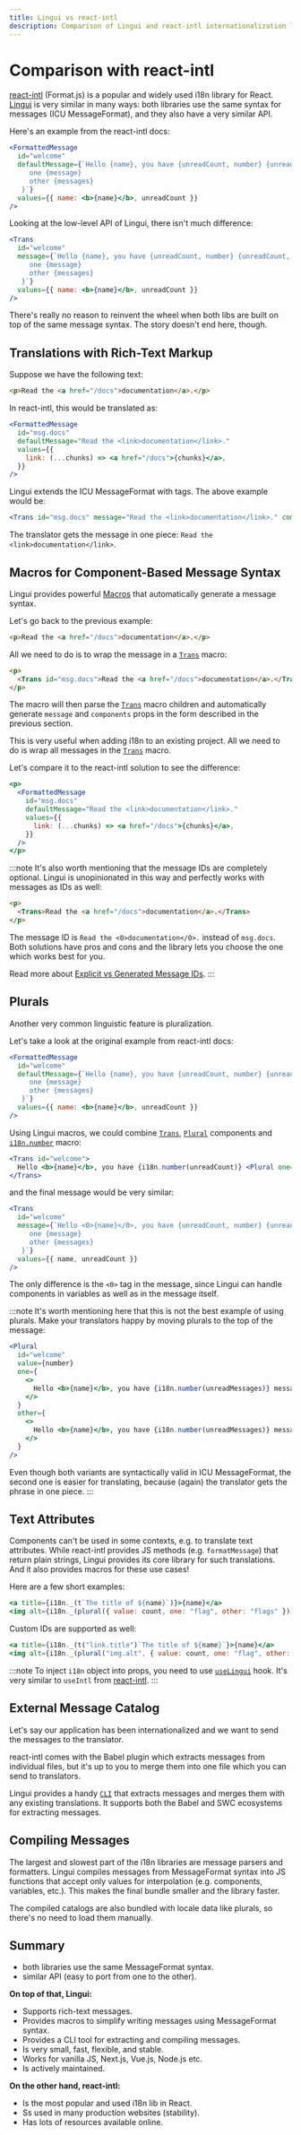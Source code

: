 ```yaml
---
title: Lingui vs react-intl
description: Comparison of Lingui and react-intl internationalization libraries
---
```


# Comparison with react-intl

[react-intl](https://github.com/formatjs/formatjs) (Format.js) is a popular and widely used i18n library for React. [Lingui](https://github.com/lingui/js-lingui) is very similar in many ways: both libraries use the same syntax for messages (ICU MessageFormat), and they also have a very similar API.

Here's an example from the react-intl docs:

```jsx
<FormattedMessage
  id="welcome"
  defaultMessage={`Hello {name}, you have {unreadCount, number} {unreadCount, plural,
     one {message}
     other {messages}
   }`}
  values={{ name: <b>{name}</b>, unreadCount }}
/>
```

Looking at the low-level API of Lingui, there isn't much difference:

```jsx
<Trans
  id="welcome"
  message={`Hello {name}, you have {unreadCount, number} {unreadCount, plural,
     one {message}
     other {messages}
   }`}
  values={{ name: <b>{name}</b>, unreadCount }}
/>
```

There's really no reason to reinvent the wheel when both libs are built on top of the same message syntax. The story doesn't end here, though.

## Translations with Rich-Text Markup

Suppose we have the following text:

```html
<p>Read the <a href="/docs">documentation</a>.</p>
```

In react-intl, this would be translated as:

```jsx
<FormattedMessage
  id="msg.docs"
  defaultMessage="Read the <link>documentation</link>."
  values={{
    link: (...chunks) => <a href="/docs">{chunks}</a>,
  }}
/>
```

Lingui extends the ICU MessageFormat with tags. The above example would be:

```jsx
<Trans id="msg.docs" message="Read the <link>documentation</link>." components={{ link: <a href="/docs" /> }} />
```

The translator gets the message in one piece: `Read the <link>documentation</link>`.

## Macros for Component-Based Message Syntax

Lingui provides powerful [Macros](/ref/macro) that automatically generate a message syntax.

Let's go back to the previous example:

```html
<p>Read the <a href="/docs">documentation</a>.</p>
```

All we need to do is to wrap the message in a [`Trans`](/ref/macro#trans) macro:

```html
<p>
  <Trans id="msg.docs">Read the <a href="/docs">documentation</a>.</Trans>
</p>
```

The macro will then parse the [`Trans`](/ref/macro#trans) macro children and automatically generate `message` and `components` props in the form described in the previous section.

This is very useful when adding i18n to an existing project. All we need to do is wrap all messages in the [`Trans`](/ref/macro#trans) macro.

Let's compare it to the react-intl solution to see the difference:

```jsx
<p>
  <FormattedMessage
    id="msg.docs"
    defaultMessage="Read the <link>documentation</link>."
    values={{
      link: (...chunks) => <a href="/docs">{chunks}</a>,
    }}
  />
</p>
```

:::note
It's also worth mentioning that the message IDs are completely optional. Lingui is unopinionated in this way and perfectly works with messages as IDs as well:

```html
<p>
  <Trans>Read the <a href="/docs">documentation</a>.</Trans>
</p>
```

The message ID is `Read the <0>documentation</0>.` instead of `msg.docs`. Both solutions have pros and cons and the library lets you choose the one which works best for you.

Read more about [Explicit vs Generated Message IDs](/guides/explicit-vs-generated-ids).
:::

## Plurals

Another very common linguistic feature is pluralization.

Let's take a look at the original example from react-intl docs:

```jsx
<FormattedMessage
  id="welcome"
  defaultMessage={`Hello {name}, you have {unreadCount, number} {unreadCount, plural,
     one {message}
     other {messages}
   }`}
  values={{ name: <b>{name}</b>, unreadCount }}
/>
```

Using Lingui macros, we could combine [`Trans`](/ref/macro#trans), [`Plural`](/ref/macro#plural-1) components and [`i18n.number`](/ref/core#i18n.number) macro:

```jsx
<Trans id="welcome">
  Hello <b>{name}</b>, you have {i18n.number(unreadCount)} <Plural one="message" other="messages" />
</Trans>
```

and the final message would be very similar:

```jsx
<Trans
  id="welcome"
  message={`Hello <0>{name}</0>, you have {unreadCount, number} {unreadCount, plural,
     one {message}
     other {messages}
   }`}
  values={{ name, unreadCount }}
/>
```

The only difference is the `<0>` tag in the message, since Lingui can handle components in variables as well as in the message itself.

:::note
It's worth mentioning here that this is not the best example of using plurals. Make your translators happy by moving plurals to the top of the message:

```jsx
<Plural
  id="welcome"
  value={number}
  one={
    <>
      Hello <b>{name}</b>, you have {i18n.number(unreadMessages)} message.
    </>
  }
  other={
    <>
      Hello <b>{name}</b>, you have {i18n.number(unreadMessages)} messages.
    </>
  }
/>
```

Even though both variants are syntactically valid in ICU MessageFormat, the second one is easier for translating, because (again) the translator gets the phrase in one piece.
:::

## Text Attributes

Components can't be used in some contexts, e.g. to translate text attributes. While react-intl provides JS methods (e.g. `formatMessage`) that return plain strings, Lingui provides its core library for such translations. And it also provides macros for these use cases!

Here are a few short examples:

```jsx
<a title={i18n._(t`The title of ${name}`)}>{name}</a>
<img alt={i18n._(plural({ value: count, one: "flag", other: "flags" }))} src="..." />
```

Custom IDs are supported as well:

```jsx
<a title={i18n._(t("link.title")`The title of ${name}`}>{name}</a>
<img alt={i18n._(plural("img.alt", { value: count, one: "flag", other: "flags" }))} src="..." />
```

:::note
To inject `i18n` object into props, you need to use [`useLingui`](/ref/react#uselingui) hook. It's very similar to `useIntl` from [react-intl](https://formatjs.io/docs/react-intl/api/#useintl-hook).
:::

## External Message Catalog

Let's say our application has been internationalized and we want to send the messages to the translator.

react-intl comes with the Babel plugin which extracts messages from individual files, but it's up to you to merge them into one file which you can send to translators.

Lingui provides a handy [`CLI`](/ref/cli) that extracts messages and merges them with any existing translations. It supports both the Babel and SWC ecosystems for extracting messages.

## Compiling Messages

The largest and slowest part of the i18n libraries are message parsers and formatters. Lingui compiles messages from MessageFormat syntax into JS functions that accept only values for interpolation (e.g. components, variables, etc.). This makes the final bundle smaller and the library faster.

The compiled catalogs are also bundled with locale data like plurals, so there's no need to load them manually.

## Summary

- both libraries use the same MessageFormat syntax.
- similar API (easy to port from one to the other).

**On top of that, Lingui:**

- Supports rich-text messages.
- Provides macros to simplify writing messages using MessageFormat syntax.
- Provides a CLI tool for extracting and compiling messages.
- Is very small, fast, flexible, and stable.
- Works for vanilla JS, Next.js, Vue.js, Node.js etc.
- Is actively maintained.

**On the other hand, react-intl:**

- Is the most popular and used i18n lib in React.
- Ss used in many production websites (stability).
- Has lots of resources available online.
